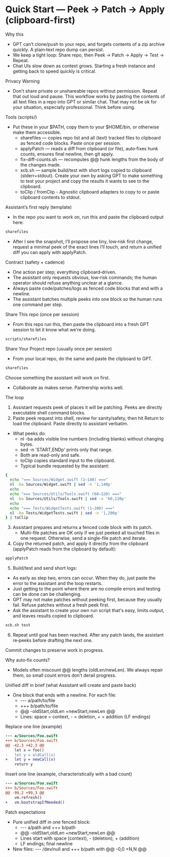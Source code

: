 # Quick Start — Peek → Patch → Apply (clipboard-first)

Why this
- GPT can’t clone/push to your repo, and forgets contents of a zip archive quickly. A plain‑text repo dump can persist.
- We keep a tight loop: Share repo, then Peek → Patch → Apply → Test → Repeat.
- Chat UIs slow down as context grows. Starting a fresh instance and getting back to speed quickly is critical.

Privacy Warning
- Don’t share private or unshareable repos without permission. Repeat that out loud and pause.  This workflow works by pasting the contents of all text files in a repo into GPT or similar chat.  That may not be ok for your situation, especially professional. Think before using.

Tools (scripts/)
- Put these in your $PATH, copy them to your $HOME/bin, or otherwise make them accessible.
  - sharefiles — copies repo list and all (text) tracked files to clipboard as fenced code blocks. Paste once per session.
  - applyPatch — reads a diff from clipboard (or file), auto‑fixes hunk counts, ensures final newline, then git apply.
  - fix-diff-counts.sh — recomputes @@ hunk lengths from the body of the changes made.
  - xcb.sh — sample build/test with short logs copied to clipboard (stderr+stdout). Create your own by asking GPT to make something to test your project and copy the results it wants to see to the clipboard.
  - toClip / fromClip - Agnostic clipboard adapters to copy to or paste clipboard contents to stdout.

Assistant’s first reply (template)
- In the repo you want to work on, run this and paste the clipboard output here:
```bash
sharefiles
```
- After I see the snapshot, I’ll propose one tiny, low‑risk first change, request a minimal peek of the exact lines I’ll touch, and return a unified diff you can apply with applyPatch.

Contract (safety + cadence)
- One action per step; everything clipboard‑driven.
- The assistant only requests obvious, low‑risk commands; the human operator should refuse anything unclear at a glance.
- Always paste code/patches/logs as fenced code blocks that end with a newline.
- The assistant batches multiple peeks into one block so the human runs one command per step.

Share This repo (once per session)
- From this repo run this, then paste the clipboard into a fresh GPT session to let it know what we're doing.
```bash
scripts/sharefiles
```
Share Your Project repo (usually once per session)
- From your local repo, do the same and paste the clipboard to GPT.
```bash
sharefiles
```
Choose something the assistant will work on first.
- Collaborate as makes sense. Partnership works well.

The loop
1) Assistant requests peek of places it will be patching. Peeks are directly executable shell command blocks.
2) Paste peek request into shell, review for sanity/safety, then hit Return to load the clipboard. Paste directly to assistant verbatim.
- What peeks do:
   - nl -ba adds visible line numbers (including blanks) without changing bytes.
   - sed -n 'START,ENDp' prints only that range.
   - Both are read-only and safe.
   - toClip copies standard input to the clipboard.
   - Typical bundle requested by the assistant:
```bash
{
  echo "=== Sources/Widget.swift (1–140) ==="
  nl -ba Sources/Widget.swift | sed -n '1,140p'
  echo
  echo "=== Sources/Utils/Tools.swift (60–120) ==="
  nl -ba Sources/Utils/Tools.swift | sed -n '60,120p'
  echo
  echo "=== Tests/WidgetTests.swift (1–200) ==="
  nl -ba Tests/WidgetTests.swift | sed -n '1,200p'
} | toClip
```
3) Assistant prepares and returns a fenced code block with its patch.
   - Multi-file patches are OK only if we just peeked all touched files in one request. Otherwise, send a single-file patch and iterate.
4) Copy the returned patch, and apply it directly from the clipboard (applyPatch reads from the clipboard by default):
```bash
applyPatch
```
5) Build/test and send short logs:
- As early as step two, errors can occur. When they do, just paste the error to the assistant and the loop restarts.
- Just getting to the point where there are no compile errors and testing can be done can be challenging.
- GPT may not make patches without peeking first, because they usually fail. Refuse patches without a fresh peek first.
- Ask the assistant to create your own run script that's easy, limits output, and leaves results copied to clipboard.
```bash
xcb.sh test
```
6) Repeat until goal has been reached. After any patch lands, the assistant re‑peeks before drafting the next one.

Commit changes to preserve work in progress.

Why auto‑fix counts?
- Models often miscount @@ lengths (oldLen/newLen). We always repair them, so small count errors don’t derail progress.

Unified diff in brief (what Assistant will create and paste back)
- One block that ends with a newline. For each file:
  - --- a/path/to/file
  - +++ b/path/to/file
  - @@ -oldStart,oldLen +newStart,newLen @@
  - Lines: space = context, - = deletion, + = addition (LF endings)

Replace one line (example)
```diff
--- a/Sources/Foo.swift
+++ b/Sources/Foo.swift
@@ -42,3 +42,3 @@
    let x = foo()
-   let y = oldCall(x)
+   let y = newCall(x)
    return y
```

Insert one line (example, characteristically with a bad count)
```diff
--- a/Sources/Foo.swift
+++ b/Sources/Foo.swift
@@ -99,2 +99,3 @@
    vm.refresh()
+   vm.bootstrapIfNeeded()
```

Patch expectations
- Pure unified diff in one fenced block:
  - --- a/path and +++ b/path
  - @@ -oldStart,oldLen +newStart,newLen @@
  - Lines start with space (context), - (deletion), + (addition)
  - LF endings; final newline
- New files: --- /dev/null and +++ b/path with @@ -0,0 +N,N @@

